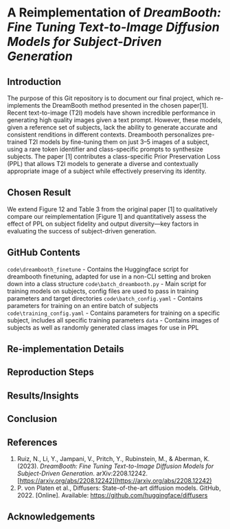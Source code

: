 # A Reimplementation of _DreamBooth: Fine Tuning Text-to-Image Diffusion Models for Subject-Driven Generation_

<!-- ## Environment

Try to use the environment.yaml to make a conda environment. Honestly, this might not work so if not just make sure you're using python 3.10 and install packages with pip as needed. You could also try the requirements.txt as well (although diffusers has to be installed manually through cloning the repo to your computer). -->

## Introduction
The purpose of this Git repository is to document our final project, which re-implements the DreamBooth method presented in the chosen paper[1]. Recent text-to-image (T2I) models have shown incredible performance in generating high quality images given a text prompt. However, these models, given a reference set of subjects, lack the ability to generate accurate and consistent renditions in different contexts. Dreambooth personalizes pre-trained T2I models by fine-tuning them on just 3–5 images of a subject, using a rare token identifier and class-specific prompts to synthesize subjects. The paper [1] contributes a class-specific Prior Preservation Loss (PPL) that allows T2I models to generate a diverse and contextually appropriate image of a subject while effectively preserving its identity.

## Chosen Result
We extend Figure 12 and Table 3 from the original paper [1] to qualitatively compare our reimplementation [Figure 1] and quantitatively assess the effect of PPL on subject fidelity and output diversity—key factors in evaluating the success of subject-driven generation. 
## GitHub Contents
`code\dreambooth_finetune` - Contains the Huggingface script for dreambooth finetuning, adapted for use in a non-CLI setting and broken down into a class structure
`code\batch_dreambooth.py` - Main script for training models on subjects, config files are used to pass in training parameters and target directories
`code\batch_config.yaml` - Contains parameters for training on an entire batch of subjects
`code\training_config.yaml` - Contains parameters for training on a specific subject, includes all specific training parameters
`data` - Contains images of subjects as well as randomly generated class images for use in PPL
## Re-implementation Details

## Reproduction Steps

## Results/Insights

## Conclusion

## References
1. Ruiz, N., Li, Y., Jampani, V., Pritch, Y., Rubinstein, M., & Aberman, K. (2023). *DreamBooth: Fine Tuning Text-to-Image Diffusion Models for Subject-Driven Generation*. arXiv:2208.12242. [https://arxiv.org/abs/2208.12242](https://arxiv.org/abs/2208.12242)
2. P. von Platen et al., Diffusers: State-of-the-art diffusion models. GitHub, 2022. [Online]. Available: https://github.com/huggingface/diffusers

## Acknowledgements
